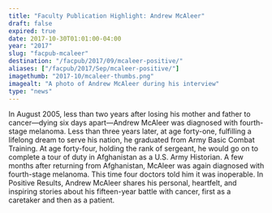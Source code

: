```yaml
---
title: "Faculty Publication Highlight: Andrew McAleer"
draft: false
expired: true
date: 2017-10-30T01:01:00-04:00
year: "2017"
slug: "facpub-mcaleer"
destination: "/facpub/2017/09/mcaleer-positive/"
aliases: ["/facpub/2017/Sep/mcaleer-positive/"]
imagethumb: "2017-10/mcaleer-thumbs.png"
imagealt: "A photo of Andrew McAleer during his interview"
type: "news"
---
```


In August 2005, less than two years after losing his mother and father to cancer—dying six days apart—Andrew McAleer was diagnosed with fourth-stage melanoma. Less than three years later, at age forty-one, fulfilling a lifelong dream to serve his nation, he graduated from Army Basic Combat Training. At age forty-four, holding the rank of sergeant, he would go on to complete a tour of duty in Afghanistan as a U.S. Army Historian. A few months after returning from Afghanistan, McAleer was again diagnosed with fourth-stage melanoma. This time four doctors told him it was inoperable. In Positive Results, Andrew McAleer shares his personal, heartfelt, and inspiring stories about his fifteen-year battle with cancer, first as a caretaker and then as a patient.

